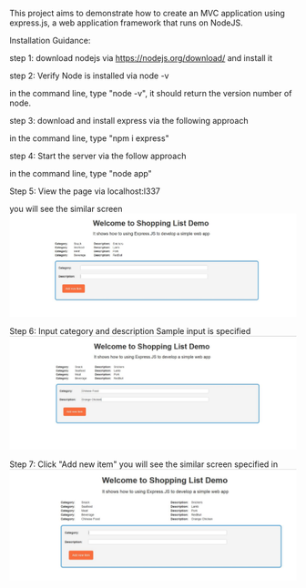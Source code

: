 This project aims to demonstrate how to create an MVC application using express.js, a web application framework that runs on NodeJS. 

Installation Guidance:

step 1: download nodejs via https://nodejs.org/download/ and install it

step 2: Verify Node is installed via node -v

in the command line, type "node -v", it should return the version number of node.

step 3: download and install express via the following approach

in the command line, type "npm i express"

step 4: Start the server via the follow approach 

in the command line, type "node app"

Step 5: View the page via  localhost:l337

you will see the similar screen 
 ![ScreenShot](screenshot/Step1.JPG)

Step 6: Input category and description
Sample input is specified 
![ScreenShot](screenshot/Step2.JPG)

Step 7: Click "Add new item"
you will see the similar screen specified in
![ScreenShot](screenshot/Step3.JPG)